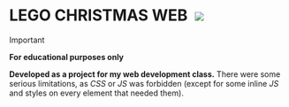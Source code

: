 # LEGO CHRISTMAS WEB &nbsp;<img src="https://visitor-badge.laobi.icu/badge?page_id=jorge-lopz.legochristmas">

> [!IMPORTANT] 
> **For educational purposes only**

**Developed as a project for my web development class.** 
There were some serious limitations, as *CSS* or *JS* was forbidden (except for some inline *JS* and styles on every element that needed them).

